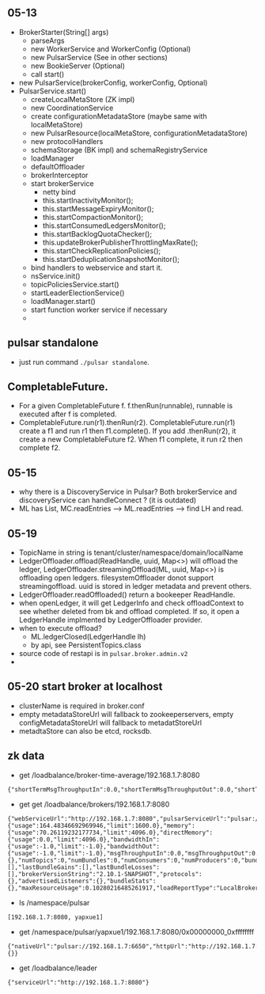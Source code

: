 ## 05-13
* BrokerStarter(String[] args)
  * parseArgs
  * new WorkerService and WorkerConfig (Optional)
  * new PulsarService (See in other sections)
  * new BookieServer (Optional)
  * call start()
* new PulsarService(brokerConfig, workerConfig, Optional<WorkerService>)
* PulsarService.start()
  * createLocalMetaStore (ZK impl)
  * new CoordinationService
  * create configurationMetadataStore (maybe same with localMetaStore)
  * new PulsarResource(localMetaStore, configurationMetadataStore)
  * new protocolHandlers
  * schemaStorage (BK impl) and schemaRegistryService
  * loadManager
  * defaultOffloader
  * brokerInterceptor
  * start brokerService
    * netty bind
    * this.startInactivityMonitor();
    * this.startMessageExpiryMonitor();
    * this.startCompactionMonitor();
    * this.startConsumedLedgersMonitor();
    * this.startBacklogQuotaChecker();
    * this.updateBrokerPublisherThrottlingMaxRate();
    * this.startCheckReplicationPolicies();
    * this.startDeduplicationSnapshotMonitor();
  * bind handlers to webservice and start it.
  * nsService.init()
  * topicPoliciesService.start()
  * startLeaderElectionService()
  * loadManager.start()
  * start function worker service if necessary
  * 

## pulsar standalone 
* just run command `./pulsar standalone`.

## CompletableFuture.
* For a given CompletableFuture f. f.thenRun(runnable), runnable is executed after f is completed.
* CompletableFuture.run(r1).thenRun(r2). CompletableFuture.run(r1) create a f1 and run r1 then f1.complete().
If you add .thenRun(r2), it create a new CompletableFuture f2. When f1 complete, it run r2 then complete f2.
  

## 05-15
* why there is a DiscoveryService in Pulsar? Both brokerService and discoveryService can handleConnect ? (it is outdated)
* ML has List<LedgerHandle>, MC.readEntries --> ML.readEntries --> find LH and read.

## 05-19
* TopicName in string is tenant/cluster/namespace/domain/localName
* LedgerOffloader.offload(ReadHandle, uuid, Map<>) will offload the ledger,
LedgerOffloader.streamingOffload(ML, uuid, Map<>) is offloading open ledgers.
filesystemOffloader donot support streamingoffload.
uuid is stored in ledger metadata and prevent others.
* LedgerOffloader.readOffloaded() return a bookeeper ReadHandle.
* when openLedger, it will get LedgerInfo and check offloadContext to see whether deleted from bk and offload completed.
If so, it open a LedgerHandle implmented by LedgerOffloader provider.
* when to execute offload? 
  * ML.ledgerClosed(LedgerHandle lh)
  * by api, see PersistentTopics.class
* source code of restapi is in `pulsar.broker.admin.v2`
* 

## 05-20 start broker at localhost
* clusterName is required in broker.conf
* empty metadataStoreUrl will fallback to zookeeperservers, empty configMetadataStoreUrl will fallback to metadatStoreUrl 
* metadtaStore can also be etcd, rocksdb.

## zk data
* get /loadbalance/broker-time-average/192.168.1.7:8080
```
{"shortTermMsgThroughputIn":0.0,"shortTermMsgThroughputOut":0.0,"shortTermMsgRateIn":0.0,"shortTermMsgRateOut":0.0,"longTermMsgThroughputIn":0.0,"longTermMsgThroughputOut":0.0,"longTermMsgRateIn":0.0,"longTermMsgRateOut":0.0}
```
* get get /loadbalance/brokers/192.168.1.7:8080
```
{"webServiceUrl":"http://192.168.1.7:8080","pulsarServiceUrl":"pulsar://192.168.1.7:6650","persistentTopicsEnabled":true,"nonPersistentTopicsEnabled":true,"cpu":{"usage":164.48346692969946,"limit":1600.0},"memory":{"usage":70.26119232177734,"limit":4096.0},"directMemory":{"usage":0.0,"limit":4096.0},"bandwidthIn":{"usage":-1.0,"limit":-1.0},"bandwidthOut":{"usage":-1.0,"limit":-1.0},"msgThroughputIn":0.0,"msgThroughputOut":0.0,"msgRateIn":0.0,"msgRateOut":0.0,"lastUpdate":1653038710563,"lastStats":{},"numTopics":0,"numBundles":0,"numConsumers":0,"numProducers":0,"bundles":[],"lastBundleGains":[],"lastBundleLosses":[],"brokerVersionString":"2.10.1-SNAPSHOT","protocols":{},"advertisedListeners":{},"bundleStats":{},"maxResourceUsage":0.10280216485261917,"loadReportType":"LocalBrokerData"}
```
* ls /namespace/pulsar
```
[192.168.1.7:8080, yapxue1]
```
* get /namespace/pulsar/yapxue1/192.168.1.7:8080/0x00000000_0xffffffff
```
{"nativeUrl":"pulsar://192.168.1.7:6650","httpUrl":"http://192.168.1.7:8080","disabled":false,"advertisedListeners":{}}
```
* get /loadbalance/leader
```
{"serviceUrl":"http://192.168.1.7:8080"}
```

